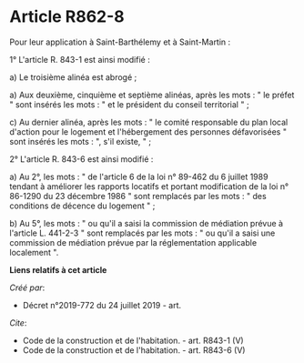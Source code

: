 # Article R862-8

Pour leur application à Saint-Barthélemy et à Saint-Martin : 

1° L'article R. 843-1 est ainsi modifié : 

a) Le troisième alinéa est abrogé ; 

a) Aux deuxième, cinquième et septième alinéas, après les mots : " le préfet " sont insérés les mots : " et le président du
conseil territorial " ; 

c) Au dernier alinéa, après les mots : " le comité responsable du plan local d'action pour le logement et l'hébergement des
personnes défavorisées " sont insérés les mots : ", s'il existe, " ; 

2° L'article R. 843-6 est ainsi modifié : 

a) Au 2°, les mots : " de l'article 6 de la loi n° 89-462 du 6 juillet 1989 tendant à améliorer les rapports locatifs et
portant modification de la loi n° 86-1290 du 23 décembre 1986 " sont remplacés par les mots : " des conditions de décence du
logement " ; 

b) Au 5°, les mots : " ou qu'il a saisi la commission de médiation prévue à l'article L. 441-2-3 " sont remplacés par les
mots : " ou qu'il a saisi une commission de médiation prévue par la réglementation applicable localement ".

**Liens relatifs à cet article**

_Créé par_:

  - Décret n°2019-772 du 24 juillet 2019 - art.

_Cite_:

  - Code de la construction et de l'habitation. - art. R843-1 (V)
  - Code de la construction et de l'habitation. - art. R843-6 (V)
